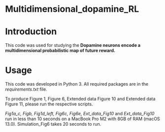 # Multidimensional_dopamine_RL

# Introduction  

This code was used for studying the **Dopamine neurons encode a multidimensional probabilistic map of future reward.**

# Usage

This code was developed in Python 3. All required packages are in the _requirements.txt_ file. 

To produce Figure 1, Figure 6, Extended data Figure 10 and Extended data Figure 11, please run the respective scripts. 

_Fig1a_c, Figb, Fig1d_left, Fig6c, Fig6e, Ext_data_Fig10_ and _Ext_data_Fig10_ run in less than 10 seconds on a MacBook Pro M2 with 8GB of RAM (macOS 13.0). Simulation_Fig6 takes 20 seconds to run. 
